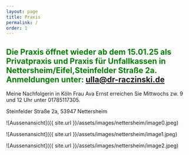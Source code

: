 ```yaml
---
layout: page
title: Praxis
permalink: /
order: 1
---
```


## <span style="color:green">Die Praxis öffnet wieder ab dem 15.01.25 als Privatpraxis und Praxis für Unfallkassen in Nettersheim/Eifel,Steinfelder Straße 2a. Anmeldungen unter: ulla@dr-raczinski.de</span>

Meine Nachfolgerin in Köln Frau Ava Ernst erreichen Sie Mittwochs zw. 9 und 12 Uhr unter 01785117305.

Steinfelder Straße 2a, 53947 Nettersheim


![Aussenansicht]({{ site.url }}/assets/images/nettersheim/image0.jpeg)

![Aussenansicht]({{ site.url }}/assets/images/nettersheim/image1.jpeg)

![Aussenansicht]({{ site.url }}/assets/images/nettersheim/image2.jpeg)
